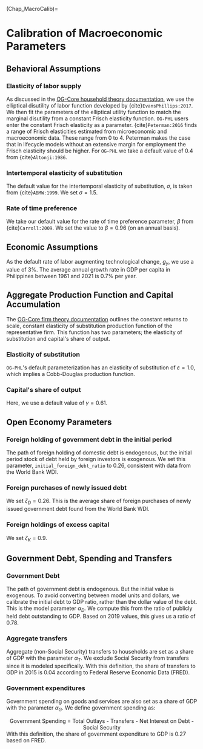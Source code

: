 (Chap_MacroCalib)=
# Calibration of Macroeconomic Parameters

## Behavioral Assumptions

### Elasticity of labor supply

As discussed in the [OG-Core household theory documentation](https://pslmodels.github.io/OG-Core/content/theory/households.html), we use the elliptical disutility of labor function developed by {cite}`EvansPhillips:2017`.  We then fit the parameters of the elliptical utility function to match the marginal disutility from a constant Frisch elasticity function.  `OG-PHL` users enter the constant Frisch elasticity as a parameter.  {cite}`Peterman:2016` finds a range of Frisch elasticities estimated from microeconomic and macroeconomic data.  These range from 0 to 4.  Peterman makes the case that in lifecycle models without an extensive margin for employment the  Frisch elasticity should be higher. For `OG-PHL` we take a default value of 0.4 from {cite}`Altonji:1986`.

### Intertemporal elasticity of substitution

The default value for the intertemporal elasticity of substitution, $\sigma$, is taken from {cite}`ABMW:1999`.  We set $\sigma=1.5$.

### Rate of time preference

We take our default value for the rate of time preference parameter, $\beta$ from {cite}`Carroll:2009`.  We set the value to $\beta=0.96$ (on an annual basis).


## Economic Assumptions

As the default rate of labor augmenting technological change, $g_y$, we use a value of 3%.  The average annual growth rate in GDP per capita in Philippines between 1961 and 2021 is 0.7% per year.

## Aggregate Production Function and Capital Accumulation

The [OG-Core firm theory documentation](https://pslmodels.github.io/OG-Core/content/theory/firms.html) outlines the constant returns to scale, constant elasticity of substitution production function of the representative firm.  This function has two parameters; the elasticity of substitution and capital's share of output.

### Elasticity of substitution

`OG-PHL`'s default parameterization has an elasticity of substitution of $\varepsilon=1.0$, which implies a Cobb-Douglas production function.

### Capital's share of output

Here, we use a default value of $\gamma =0.61$.

## Open Economy Parameters

### Foreign holding of government debt in the initial period

The path of foreign holding of domestic debt is endogenous, but the initial period stock of debt held by foreign investors is exogenous.  We set this parameter, `initial_foreign_debt_ratio` to 0.26, consistent with data from the World Bank WDI.


### Foreign purchases of newly issued debt

We set $\zeta_D = 0.26$.  This is the average share of foreign purchases of newly issued government debt found from the World Bank WDI.

### Foreign holdings of excess capital

We set $\zeta_K = 0.9$.


## Government Debt, Spending and Transfers

### Government Debt

The path of government debt is endogenous.  But the initial value is exogenous.  To avoid converting between model units and dollars, we calibrate the initial debt to GDP ratio, rather than the dollar value of the debt.  This is the model parameter $\alpha_D$.  We compute this from the ratio of publicly held debt outstanding to GDP.  Based on 2019 values, this gives us a ratio of 0.78.

### Aggregate transfers

Aggregate (non-Social Security) transfers to households are set as a share of GDP with the parameter $\alpha_T$. We exclude Social Security from transfers since it is modeled specifically. With this definition, the share of transfers to GDP in 2015 is 0.04 according to Federal Reserve Economic Data (FRED).

### Government expenditures

Government spending on goods and services are also set as a share of GDP with the parameter $\alpha_G$. We define government spending as:
    <center>Government Spending = Total Outlays - Transfers - Net Interest on Debt - Social Security</center>
With this definition, the share of government expenditure to GDP is 0.27 based on FRED.
